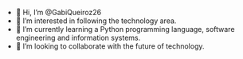 - 👋 Hi, I’m @GabiQueiroz26
- 👀 I’m interested in following the technology area.
- 🌱 I’m currently learning a Python programming language, software engineering and information systems.
- 💞️ I’m looking to collaborate with the future of technology.


<!---
GabiQueiroz26/GabiQueiroz26 is a ✨ special ✨ repository because its `README.md` (this file) appears on your GitHub profile.
You can click the Preview link to take a look at your changes.
--->
